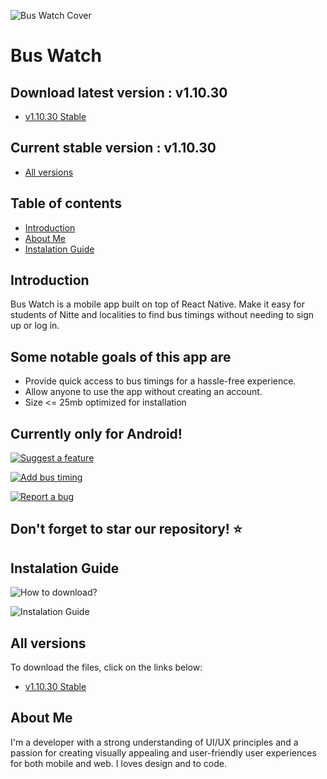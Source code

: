 ![Bus Watch Cover](https://github.com/dllbn/bswtch/blob/main/bswtch-images/BusWatch%20Github%20Cover.png?raw=true)

# Bus Watch

## Download latest version : v1.10.30
- [v1.10.30 Stable](https://bit.ly/bswtch)

## Current stable version : v1.10.30
- [All versions](#All-versions)

## Table of contents
- [Introduction](#Introduction)
- [About Me](#About-Me)
- [Instalation Guide](#Instalation-Guide)


## Introduction

Bus Watch is a mobile app built on top of React Native. Make it easy for students of Nitte and localities to find bus timings without needing to sign up or log in.

## Some notable goals of this app are

- Provide quick access to bus timings for a hassle-free experience.
- Allow anyone to use the app without creating an account.
- Size <= 25mb optimized for installation

## Currently only for Android!

[![Suggest a feature](https://github.com/dllbn/bswtch/blob/main/bswtch-images/Suggest%20a%20feature.png?raw=true)](https://forms.gle/ULLPnt2Y3CCvzUwH8)

[![Add bus timing](https://github.com/dllbn/bswtch/blob/main/bswtch-images/Add%20Bus%20Timing.png?raw=true)](https://forms.gle/t7Z2Y2fZWR4t8Ekd6)

[![Report a bug](https://github.com/dllbn/bswtch/blob/main/bswtch-images/Found%20a%20bug.png?raw=true)](https://forms.gle/Q4hNEWCENdMQ4WYj8)

## Don't forget to star our repository! ⭐

## Instalation Guide
<!-- [Download Apk](https://bit.ly/bswtch)  -->

<!-- ![QR SCAN](https://github.com/dllbn/bswtch/blob/d57a7d7aa7f9bad41cc364fd0584c52a88c0d864/bswtch-images/QRDScn.png) -->


![How to download?](https://github.com/dllbn/bswtch/blob/f8db407150dcb0afb297b3c556f609764cb22d11/bswtch-images/Download%20App%20Instructions.png)

![Instalation Guide](https://github.com/dllbn/bswtch/blob/main/bswtch-images/InstallationGuide.png?raw=true)


## All versions
To download the files, click on the links below:

- [v1.10.30 Stable](https://bit.ly/bswtch)

## About Me

I'm a developer with a strong understanding of UI/UX principles and a passion for creating visually appealing and user-friendly user experiences for both mobile and web. I loves design and to code.
